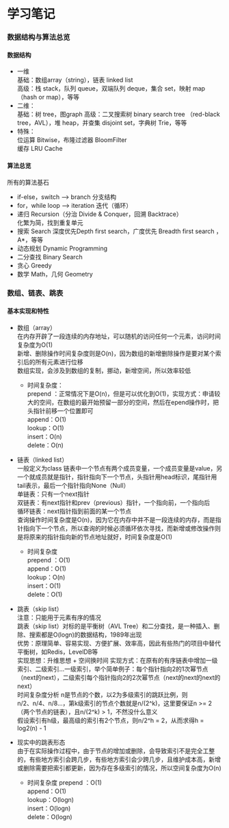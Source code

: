 # 学习笔记
###  数据结构与算法总览
#### 数据结构
* 一维  
基础：数组array（string），链表 linked list  
高级：栈 stack，队列 queue，双端队列 deque，集合 set，映射 map（hash or map），等等  
* 二维：  
基础：树 tree，图graph
高级：二叉搜索树 binary search tree （red-black tree，AVL），堆 heap，并查集 disjoint set，字典树 Trie，等等  
* 特殊：  
位运算 Bitwise，布隆过滤器 BloomFilter  
缓存 LRU Cache  

#### 算法总览
所有的算法基石  
* if-else，switch --> branch 分支结构  
* for，while loop --> iteration 迭代（循环）
* 递归 Recursion（分治 Divide & Conquer，回溯 Backtrace）  
化繁为简，找到重复单元
* 搜索 Search 深度优先Depth first search，广度优先 Breadth first search ，A*，等等
* 动态规划 Dynamic Programming
* 二分查找 Binary Search
* 贪心 Greedy
* 数学 Math，几何 Geometry

### 数组、链表、跳表
#### 基本实现和特性
* 数组（array）  
在内存开辟了一段连续的内存地址，可以随机的访问任何一个元素，访问时间复杂度为O(1)  
新增、删除操作时间复杂度则是O(n)，因为数组的新增删除操作是要对某个索引后的所有元素进行位移  
数组实现，会涉及到数组的复制，挪动，新增空间，所以效率较低  
   * 时间复杂度：  
   prepend ：正常情况下是O(n)，但是可以优化到O(1)，实现方式：申请较大的空间，在数组的最开始预留一部分的空间，然后在epend操作时，把头指针前移一个位置即可  
   append：O(1)  
   lookup：O(1)  
   insert：O(n)  
   delete：O(n)
* 链表（linked list）  
一般定义为class 
链表中一个节点有两个成员变量，一个成员变量是value，另一个就成员就是指针，指针指向下一个节点，头指针用head标识，尾指针用tail表示，最后一个指针指向None（Null）  
单链表：只有一个next指针  
双链表：有next指针和prev（previous）指针，一个指向前，一个指向后  
循环链表：next指针指到前面的某一个节点  
查询操作时间复杂度是O(n)，因为它在内存中并不是一段连续的内存，而是指针指向下一个节点，所以查询的时候必须循环依次寻找，而新增或修改操作则是将原来的指针指向新的节点地址就好，时间复杂度是O(1)  
   * 时间复杂度  
   prepend ：O(1)  
   append：O(1)  
   lookup：O(n)  
   insert：O(1)  
   delete：O(1)
   
* 跳表（skip list）  
注意：只能用于元素有序的情况  
跳表（skip list）对标的是平衡树（AVL Tree）和二分查找，是一种插入、删除、搜索都是O(logn)的数据结构，1989年出现  
优势：原理简单、容易实现、方便扩展、效率高，因此有些热门的项目中替代平衡树，如Redis，LevelDB等  
实现思想：升维思想 + 空间换时间
实现方式：在原有的有序链表中增加一级索引、二级索引...一级索引，举个简单例子：每个指针指向2的1次幂节点（next的next），二级索引每个指针指向2的2次幂节点（next的next的next的next）  
   时间复杂度分析 
   n是节点的个数，以2为多级索引的跳跃比例，则  
   n/2、n/4、n/8...，第k级索引的节点个数就是n/(2^k)，这里要保证n >= 2（两个节点的链表），且n/(2^k) > 1，不然没什么意义  
   假设索引有h级，最高级的索引有2个节点，则n/2^h = 2，从而求得h = log2(n) - 1  
* 现实中的跳表形态  
由于在实际操作过程中，由于节点的增加或删除，会导致索引不是完全工整的，有些地方索引会跨几步，有些地方索引会少跨几步，且维护成本高，新增或删除需要把索引都更新，因为存在多级索引的情况，所以空间复杂度为O(n)  
   * 时间复杂度
   prepend ：O(1)  
   append：O(1)  
   lookup：O(logn)  
   insert：O(logn)  
   delete：O(logn)